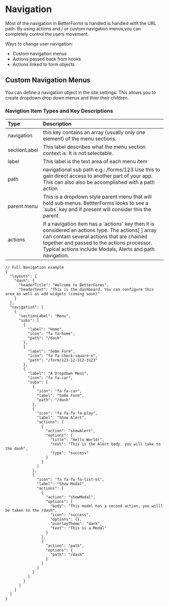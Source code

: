 # Navigation

Most of the navigation in BetterForms is handled is handled with the URL path. By using actions and / or custom navigation menus,you can completely control the users movement.

Ways to change user navigation:
  * Custom navigation menus
  * Actions passed back from hooks
  * Actions linked to form objects
  

## Custom Navigation Menus

You can define a navigation object in the site settings. This allows you to create dropdown drop down menus and thier their children.

### Navigtion Item Types and Key Descriptions

| Type | Description |
| :--- | :--- |
| navigation | this key contains an array (usually only one element) of the menu sections. |
| sectionLabel | This label describes what the menu section context is. It is not selectable. |
| label | This label is the text area of each menu item |
| path | navigational sub path e.g.: /forms/123 Use this to gain direct access to another part of your app. This can also also be accomplished with a path action |
| parent menu | This is a dropdown style parent menu that will hold sub menus. BettterForms looks to see a \`subs\` key and if present will consider this the parent. |
| actions | If a navigation item has a 'actions' key then it is considered an actions type. The actions\[ \] array can contain several actions that are chained together and passed to the actions processor. Typical actions include Modals, Alerts and path navigation. |



```
// Full Navigation example
{
  "layouts": {
    "dash": {
      "headerTitle": "Welcome to BetterForms",
      "headerText": "This is the dashboard. You can configure this area as well as add widgets (coming soon)"
    }
  },
  "navigation": [
    {
      "sectionLabel": "Menu",
      "subs": [
        {
          "label": "Home",
          "icon": "fa fa-home",
          "path": "/dash"
        },
        {
          "label": "Some Form",
          "icon": "fa fa-check-square-o",
          "path": "/form/123-12-312-3123"
        },
        {
          "label": "A Dropdown Menu",
          "icon": "fa fa-car",
          "subs": [
            {
              "icon": "fa fa-car",
              "label": "Some Form",
              "path": "/dash"
            },
            {
              "icon": "fa fa-fw fa-play",
              "label": "Show Alert",
              "actions": [
                {
                  "action": "showAlert",
                  "options": {
                    "title": "Hello World!",
                    "text": "This is the Alert body, you will take to the dash",
                    "type": "success"
                  }
                }
              ]
            },
            {
              "icon": "fa fa-fw fa-list-ol",
              "label": "Show Modal",
              "actions": [
                {
                  "action": "showModal",
                  "options": {
                    "body": "This model has a second action, you willl be taken to the /dash",
                    "icon": "success",
                    "options": {},
                    "overlayTheme": "dark",
                    "text": "This is a Modal"
                  }
                },
                {
                  "action": "path",
                  "options": {
                    "path": "/dash"
                  }
                }
              ]
            }
          ]
        }
      ]
    }
  ]
}
```



